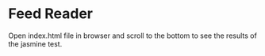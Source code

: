 # Feed Reader

Open index.html file in browser and scroll to the bottom to see the results of the jasmine test.